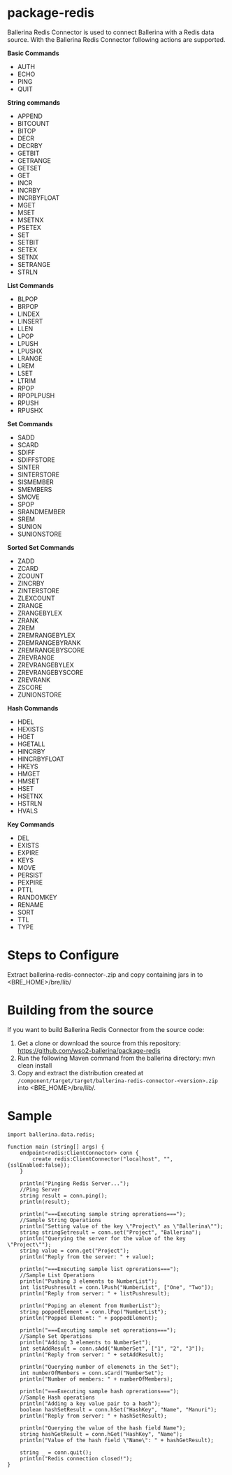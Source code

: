 # package-redis

Ballerina Redis Connector is used to connect Ballerina with a Redis data source. With the Ballerina Redis Connector 
following actions are supported.

**Basic Commands**

* AUTH
* ECHO
* PING
* QUIT

**String commands**

* APPEND
* BITCOUNT
* BITOP
* DECR
* DECRBY
* GETBIT
* GETRANGE
* GETSET
* GET
* INCR
* INCRBY
* INCRBYFLOAT
* MGET
* MSET
* MSETNX
* PSETEX
* SET
* SETBIT
* SETEX
* SETNX
* SETRANGE
* STRLN

**List Commands**
 * BLPOP
 * BRPOP
 * LINDEX
 * LINSERT
 * LLEN
 * LPOP
 * LPUSH
 * LPUSHX
 * LRANGE
 * LREM
 * LSET
 * LTRIM
 * RPOP
 * RPOPLPUSH
 * RPUSH
 * RPUSHX
 
**Set Commands**
 
 * SADD
 * SCARD
 * SDIFF
 * SDIFFSTORE
 * SINTER
 * SINTERSTORE
 * SISMEMBER
 * SMEMBERS
 * SMOVE
 * SPOP
 * SRANDMEMBER
 * SREM
 * SUNION
 * SUNIONSTORE
 
**Sorted Set Commands**
 
 * ZADD
 * ZCARD
 * ZCOUNT
 * ZINCRBY
 * ZINTERSTORE
 * ZLEXCOUNT
 * ZRANGE
 * ZRANGEBYLEX
 * ZRANK
 * ZREM
 * ZREMRANGEBYLEX
 * ZREMRANGEBYRANK
 * ZREMRANGEBYSCORE
 * ZREVRANGE
 * ZREVRANGEBYLEX
 * ZREVRANGEBYSCORE
 * ZREVRANK
 * ZSCORE
 * ZUNIONSTORE
 
**Hash Commands**
 
 * HDEL
 * HEXISTS
 * HGET
 * HGETALL
 * HINCRBY
 * HINCRBYFLOAT
 * HKEYS
 * HMGET
 * HMSET
 * HSET
 * HSETNX
 * HSTRLN
 * HVALS
 
**Key Commands**

* DEL
* EXISTS
* EXPIRE
* KEYS
* MOVE
* PERSIST
* PEXPIRE
* PTTL
* RANDOMKEY
* RENAME
* SORT
* TTL
* TYPE

Steps to Configure
==================================

Extract ballerina-redis-connector-<version>.zip and copy containing jars in to <BRE_HOME>/bre/lib/

Building from the source
==================================
If you want to build Ballerina Redis Connector from the source code:

1. Get a clone or download the source from this repository:
    https://github.com/wso2-ballerina/package-redis
2. Run the following Maven command from the ballerina directory: 
    mvn clean install
3. Copy and extract the distribution created at `/component/target/target/ballerina-redis-connector-<version>.zip`  
into <BRE_HOME>/bre/lib/.

Sample
==================================

```ballerina
import ballerina.data.redis;

function main (string[] args) {
    endpoint<redis:ClientConnector> conn {
        create redis:ClientConnector("localhost", "", {sslEnabled:false});
    }
    
    println("Pinging Redis Server...");
    //Ping Server
    string result = conn.ping();
    println(result);
    
    println("===Executing sample string oprerations===");
    //Sample String Operations
    println("Setting value of the key \"Project\" as \"Ballerina\"");
    string stringSetresult = conn.set("Project", "Ballerina");
    println("Querying the server for the value of the key \"Project\"");
    string value = conn.get("Project");
    println("Reply from the server: " + value);
    
    println("===Executing sample list oprerations===");
    //Sample List Operations
    println("Pushing 3 elements to NumberList");
    int listPushresult = conn.lPush("NumberList", ["One", "Two"]);
    println("Reply from server: " + listPushresult);
    
    println("Poping an element from NumberList");
    string poppedElement = conn.lPop("NumberList");
    println("Popped Element: " + poppedElement);
    
    println("===Executing sample set oprerations===");
    //Sample Set Operations
    println("Adding 3 elements to NumberSet");
    int setAddResult = conn.sAdd("NumberSet", ["1", "2", "3"]);
    println("Reply from server: " + setAddResult);

    println("Querying number of elemenets in the Set");
    int numberOfMembers = conn.sCard("NumberSet");
    println("Number of members: " + numberOfMembers);
        
    println("===Executing sample hash oprerations===");
    //Sample Hash operations
    println("Adding a key value pair to a hash");
    boolean hashSetResult = conn.hSet("HashKey", "Name", "Manuri");
    println("Reply from server: " + hashSetResult);
    
    println("Querying the value of the hash field Name");
    string hashGetResult = conn.hGet("HashKey", "Name");
    println("Value of the hash field \"Name\": " + hashGetResult);
    
    string _ = conn.quit();
    println("Redis connection closed!");
}

```
